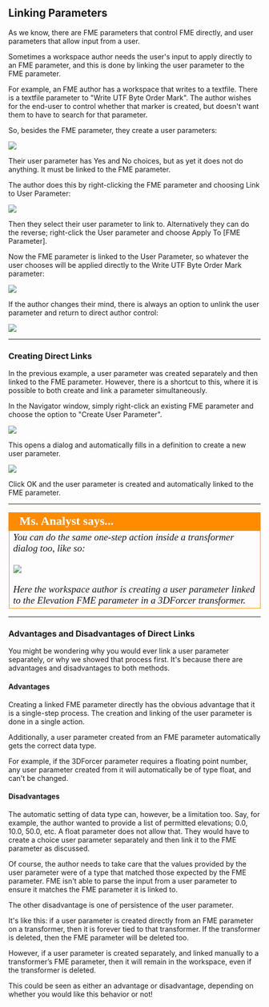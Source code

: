 ## Linking Parameters ##

As we know, there are FME parameters that control FME directly, and user parameters that allow input from a user.

Sometimes a workspace author needs the user's input to apply directly to an FME parameter, and this is done by linking the user parameter to the FME parameter.

For example, an FME author has a workspace that writes to a textfile. There is a textfile parameter to "Write UTF Byte Order Mark". The author wishes for the end-user to control whether that marker is created, but doesn't want them to have to search for that parameter.

So, besides the FME parameter, they create a user parameters:

![](./Images/Img1.21.ByteOrderParameterAndUserParameter.png)

Their user parameter has Yes and No choices, but as yet it does not do anything. It must be linked to the FME parameter.

The author does this by right-clicking the FME parameter and choosing Link to User Parameter:

![](./Images/Img1.22.LinkToUserParameter.png)

Then they select their user parameter to link to. Alternatively they can do the reverse; right-click the User parameter and choose Apply To [FME Parameter].

Now the FME parameter is linked to the User Parameter, so whatever the user chooses will be applied directly to the Write UTF Byte Order Mark parameter:

![](./Images/Img1.23.LinkedToUserParameter.png)

If the author changes their mind, there is always an option to unlink the user parameter and return to direct author control:

![](./Images/Img1.24.UnlinkFromUserParameter.png)


---


### Creating Direct Links ###

In the previous example, a user parameter was created separately and then linked to the FME parameter. However, there is a shortcut to this, where it is possible to both create and link a parameter simultaneously.

In the Navigator window, simply right-click an existing FME parameter and choose the option to "Create User Parameter".

![](./Images/Img1.25.CreateDirectUserParameter.png)

This opens a dialog and automatically fills in a definition to create a new user parameter.

![](./Images/Img1.26.CreateDirectUserParameterDialog.png)

Click OK and the user parameter is created and automatically linked to the FME parameter.


---

<!--Person X Says Section-->

<table style="border-spacing: 0px">
<tr>
<td style="vertical-align:middle;background-color:darkorange;border: 2px solid darkorange">
<i class="fa fa-quote-left fa-lg fa-pull-left fa-fw" style="color:white;padding-right: 12px;vertical-align:text-top"></i>
<span style="color:white;font-size:x-large;font-weight: bold;font-family:serif">Ms. Analyst says...</span>
</td>
</tr>

<tr>
<td style="border: 1px solid darkorange">
<span style="font-family:serif; font-style:italic; font-size:larger">
You can do the same one-step action inside a transformer dialog too, like so:
<br><br><img src="./Images/Img1.27.CreateDirectUserParameterTransformer.png">
<br><br>Here the workspace author is creating a user parameter linked to the Elevation FME parameter in a 3DForcer transformer. 
</span>
</td>
</tr>
</table>

---

### Advantages and Disadvantages of Direct Links ###

You might be wondering why you would ever link a user parameter separately, or why we showed that process first. It's because there are advantages and disadvantages to both methods.

#### Advantages ####
Creating a linked FME parameter directly has the obvious advantage that it is a single-step process. The creation and linking of the user parameter is done in a single action.

Additionally, a user parameter created from an FME parameter automatically gets the correct data type.

For example, if the 3DForcer parameter requires a floating point number, any user parameter created from it will automatically be of type float, and can't be changed.


#### Disadvantages ####
The automatic setting of data type can, however, be a limitation too. Say, for example, the author wanted to provide a list of permitted elevations; 0.0, 10.0, 50.0, etc. A float parameter does not allow that. They would have to create a choice user parameter separately and then link it to the FME parameter as discussed.

Of course, the author needs to take care that the values provided by the user parameter were of a type that matched those expected by the FME parameter. FME isn't able to parse the input from a user parameter to ensure it matches the FME parameter it is linked to. 

The other disadvantage is one of persistence of the user parameter. 

It's like this: if a user parameter is created directly from an FME parameter on a transformer, then it is forever tied to that transformer. If the transformer is deleted, then the FME parameter will be deleted too.

However, if a user parameter is created separately, and linked manually to a transformer’s FME parameter, then it will remain in the workspace, even if the transformer is deleted.

This could be seen as either an advantage or disadvantage, depending on whether you would like this behavior or not!